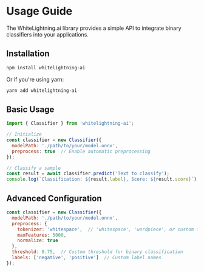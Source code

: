 # Usage Guide

The WhiteLightning.ai library provides a simple API to integrate binary classifiers into your applications.

## Installation

```bash
npm install whitelightning-ai
```

Or if you're using yarn:

```bash
yarn add whitelightning-ai
```

## Basic Usage

```javascript
import { Classifier } from 'whitelightning-ai';

// Initialize
const classifier = new Classifier({
  modelPath: './path/to/your/model.onnx',
  preprocess: true  // Enable automatic preprocessing
});

// Classify a sample
const result = await classifier.predict('Text to classify');
console.log(`Classification: ${result.label}, Score: ${result.score}`);
```

## Advanced Configuration

```javascript
const classifier = new Classifier({
  modelPath: './path/to/your/model.onnx',
  preprocess: {
    tokenizer: 'whitespace',  // 'whitespace', 'wordpiece', or custom function
    maxFeatures: 5000,
    normalize: true
  },
  threshold: 0.75,  // Custom threshold for binary classification 
  labels: ['negative', 'positive']  // Custom label names
});
```